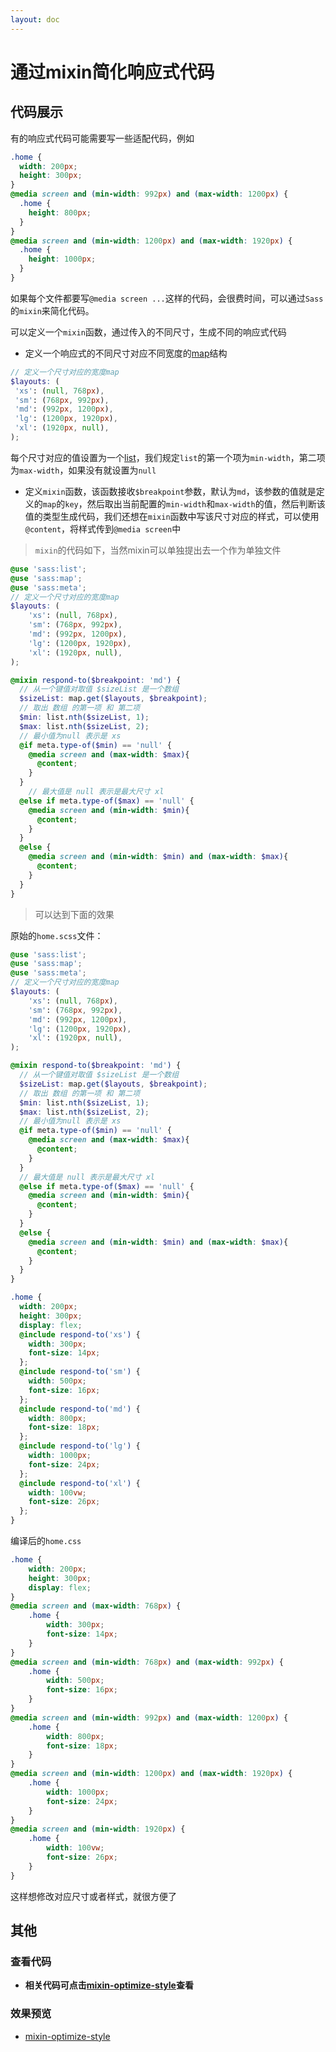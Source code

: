 ```yaml
---
layout: doc
---
```


# 通过mixin简化响应式代码

## 代码展示

有的响应式代码可能需要写一些适配代码，例如

```css
.home {
  width: 200px;
  height: 300px;
}
@media screen and (min-width: 992px) and (max-width: 1200px) {
  .home {
    height: 800px;
  }
}
@media screen and (min-width: 1200px) and (max-width: 1920px) {
  .home {
    height: 1000px;
  }
}
```

如果每个文件都要写`@media screen ...`这样的代码，会很费时间，可以通过`Sass`的`mixin`来简化代码。

可以定义一个`mixin`函数，通过传入的不同尺寸，生成不同的响应式代码

- 定义一个响应式的不同尺寸对应不同宽度的[map](https://www.sass.hk/skill/sass78.html)结构

```scss
// 定义一个尺寸对应的宽度map
$layouts: (
 'xs': (null, 768px),
 'sm': (768px, 992px),
 'md': (992px, 1200px),
 'lg': (1200px, 1920px),
 'xl': (1920px, null),
);
```

每个尺寸对应的值设置为一个[list](https://www.sass.hk/skill/sass31.html)，我们规定`list`的第一个项为`min-width`，第二项为`max-width`，如果没有就设置为`null`

- 定义`mixin`函数，该函数接收`$breakpoint`参数，默认为`md`，该参数的值就是定义的`map`的`key`，然后取出当前配置的`min-width`和`max-width`的值，然后判断该值的类型生成代码，我们还想在`mixin`函数中写该尺寸对应的样式，可以使用`@content`，将样式传到`@media screen`中

> `mixin`的代码如下，当然mixin可以单独提出去一个作为单独文件

```scss
@use 'sass:list';
@use 'sass:map';
@use 'sass:meta';
// 定义一个尺寸对应的宽度map
$layouts: (
    'xs': (null, 768px),
    'sm': (768px, 992px),
    'md': (992px, 1200px),
    'lg': (1200px, 1920px),
    'xl': (1920px, null),
);

@mixin respond-to($breakpoint: 'md') {
  // 从一个键值对取值 $sizeList 是一个数组
  $sizeList: map.get($layouts, $breakpoint);
  // 取出 数组 的第一项 和 第二项
  $min: list.nth($sizeList, 1);
  $max: list.nth($sizeList, 2);
  // 最小值为null 表示是 xs
  @if meta.type-of($min) == 'null' {
    @media screen and (max-width: $max){
      @content;
    }
  }
    // 最大值是 null 表示是最大尺寸 xl
  @else if meta.type-of($max) == 'null' {
    @media screen and (min-width: $min){
      @content;
    }
  }
  @else {
    @media screen and (min-width: $min) and (max-width: $max){
      @content;
    }
  }
}
```

> 可以达到下面的效果

原始的`home.scss`文件：

```scss
@use 'sass:list';
@use 'sass:map';
@use 'sass:meta';
// 定义一个尺寸对应的宽度map
$layouts: (
    'xs': (null, 768px),
    'sm': (768px, 992px),
    'md': (992px, 1200px),
    'lg': (1200px, 1920px),
    'xl': (1920px, null),
);

@mixin respond-to($breakpoint: 'md') {
  // 从一个键值对取值 $sizeList 是一个数组
  $sizeList: map.get($layouts, $breakpoint);
  // 取出 数组 的第一项 和 第二项
  $min: list.nth($sizeList, 1);
  $max: list.nth($sizeList, 2);
  // 最小值为null 表示是 xs
  @if meta.type-of($min) == 'null' {
    @media screen and (max-width: $max){
      @content;
    }
  } 
  // 最大值是 null 表示是最大尺寸 xl
  @else if meta.type-of($max) == 'null' {
    @media screen and (min-width: $min){
      @content;
    }
  }
  @else {
    @media screen and (min-width: $min) and (max-width: $max){
      @content;
    }
  }
}

.home {
  width: 200px;
  height: 300px;
  display: flex;
  @include respond-to('xs') {
    width: 300px;
    font-size: 14px;
  };
  @include respond-to('sm') {
    width: 500px;
    font-size: 16px;
  };
  @include respond-to('md') {
    width: 800px;
    font-size: 18px;
  };
  @include respond-to('lg') {
    width: 1000px;
    font-size: 24px;
  };
  @include respond-to('xl') {
    width: 100vw;
    font-size: 26px;
  };
}

```

编译后的`home.css`

```css
.home {
    width: 200px;
    height: 300px;
    display: flex;
}
@media screen and (max-width: 768px) {
    .home {
        width: 300px;
        font-size: 14px;
    }
}
@media screen and (min-width: 768px) and (max-width: 992px) {
    .home {
        width: 500px;
        font-size: 16px;
    }
}
@media screen and (min-width: 992px) and (max-width: 1200px) {
    .home {
        width: 800px;
        font-size: 18px;
    }
}
@media screen and (min-width: 1200px) and (max-width: 1920px) {
    .home {
        width: 1000px;
        font-size: 24px;
    }
}
@media screen and (min-width: 1920px) {
    .home {
        width: 100vw;
        font-size: 26px;
    }
}
```

这样想修改对应尺寸或者样式，就很方便了


## 其他

### 查看代码

- **相关代码可点击[mixin-optimize-style](https://github.com/mx52jing/Notes/blob/master/sass-related/mixin-optimize-style/index.scss)查看**

### 效果预览

- [mixin-optimize-style](https://mx52jing.github.io/Notes/sass-related/mixin-optimize-style/index.html)
